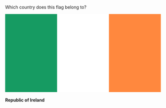 Which country does this flag belong to?

![Flag of Republic of Ireland](images/Flag_of_Ireland.svg)
<!--question-->
**Republic of Ireland**
